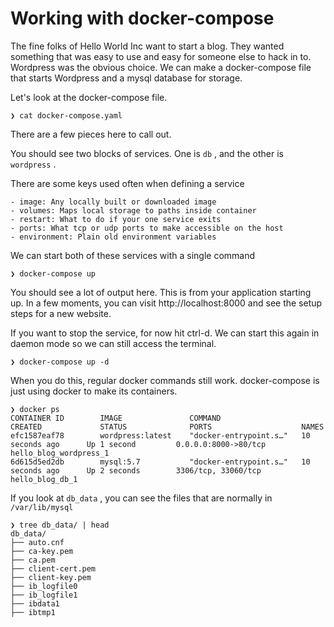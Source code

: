 # Working with docker-compose

The fine folks of Hello World Inc want to start a blog. They wanted something that was easy to use and easy for someone else to hack in to. Wordpress was the obvious choice. We can make a docker-compose file that starts Wordpress and a mysql database for storage.

Let's look at the docker-compose file.

    ❯ cat docker-compose.yaml

There are a few pieces here to call out.

You should see two blocks of services. One is `db` , and the other is `wordpress` .

There are some keys used often when defining a service

    - image: Any locally built or downloaded image
    - volumes: Maps local storage to paths inside container
    - restart: What to do if your one service exits
    - ports: What tcp or udp ports to make accessible on the host
    - environment: Plain old environment variables

We can start both of these services with a single command

    ❯ docker-compose up

You should see a lot of output here. This is from your application starting up. In a few moments, you can visit http://localhost:8000 and see the setup steps for a new website.

If you want to stop the service, for now hit ctrl-d. We can start this again in daemon mode so we can still access the terminal.

    ❯ docker-compose up -d

When you do this, regular docker commands still work. docker-compose is just using docker to make its containers.

    ❯ docker ps
    CONTAINER ID        IMAGE               COMMAND                  CREATED             STATUS              PORTS                    NAMES
    efc1587eaf78        wordpress:latest    "docker-entrypoint.s…"   10 seconds ago      Up 1 second         0.0.0.0:8000->80/tcp     hello_blog_wordpress_1
    6d615d5ed2db        mysql:5.7           "docker-entrypoint.s…"   10 seconds ago      Up 2 seconds        3306/tcp, 33060/tcp      hello_blog_db_1

If you look at `db_data` , you can see the files that are normally in `/var/lib/mysql`

    ❯ tree db_data/ | head
    db_data/
    ├── auto.cnf
    ├── ca-key.pem
    ├── ca.pem
    ├── client-cert.pem
    ├── client-key.pem
    ├── ib_logfile0
    ├── ib_logfile1
    ├── ibdata1
    ├── ibtmp1
